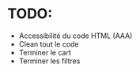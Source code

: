 # TODO:
- Accessibilité du code HTML (AAA)
- Clean tout le code
- Terminer le cart
- Terminer les filtres